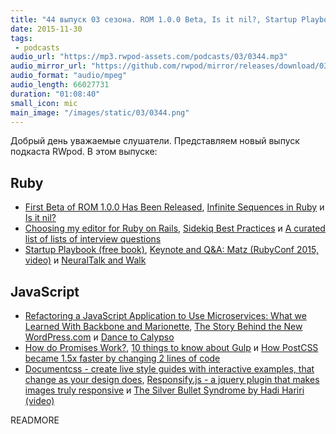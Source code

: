 ```yaml
---
title: "44 выпуск 03 сезона. ROM 1.0.0 Beta, Is it nil?, Startup Playbook, Calypso, Documentcss, Responsify.js и прочее"
date: 2015-11-30
tags:
 - podcasts
audio_url: "https://mp3.rwpod-assets.com/podcasts/03/0344.mp3"
audio_mirror_url: "https://github.com/rwpod/mirror/releases/download/03.44/0344.mp3"
audio_format: "audio/mpeg"
audio_length: 66027731
duration: "01:08:40"
small_icon: mic
main_image: "/images/static/03/0344.png"
---
```


Добрый день уважаемые слушатели. Представляем новый выпуск подкаста RWpod. В этом выпуске:

## Ruby

 - [First Beta of ROM 1.0.0 Has Been Released](http://rom-rb.org/blog/2015/11/24/first-beta-of-rom-1-0-0-has-been-released/), [Infinite Sequences in Ruby](https://rossta.net/blog/infinite-sequences-in-ruby.html) и [Is it nil?](https://www.leighhalliday.com/is-it-nil)
 - [Choosing my editor for Ruby on Rails](http://davidmles.com/blog/editor-ruby-rails/), [Sidekiq Best Practices](https://medium.com/handy-tech/sidekiq-best-practices-cbc2d070a7d4) и [A curated list of lists of interview questions](https://github.com/MaximAbramchuck/awesome-interviews)
 - [Startup Playbook (free book)](http://playbook.samaltman.com/), [Keynote and Q&A: Matz (RubyConf 2015, video)](https://www.youtube.com/watch?v=LE0g2TUsJ4U) и [NeuralTalk and Walk](https://vimeo.com/146492001)

## JavaScript

 - [Refactoring a JavaScript Application to Use Microservices: What we Learned With Backbone and Marionette](https://www.safaribooksonline.com/blog/2015/11/24/refactoring-javascript-microservice-backbone-marionette/), [The Story Behind the New WordPress.com](https://developer.wordpress.com/2015/11/23/the-story-behind-the-new-wordpress-com/) и [Dance to Calypso](http://ma.tt/2015/11/dance-to-calypso/)
 - [How do Promises Work?](http://robotlolita.me/2015/11/15/how-do-promises-work.html), [10 things to know about Gulp](http://engineroom.teamwork.com/10-things-to-know-about-gulp/) и [How PostCSS became 1.5x faster by changing 2 lines of code](https://evilmartians.com/chronicles/postcss-1_5x-faster)
 - [Documentcss - create live style guides with interactive examples, that change as your design does](http://documentcss.com/), [Responsify.js - a jquery plugin that makes images truly responsive](http://responsifyjs.space/) и [The Silver Bullet Syndrome by Hadi Hariri (video)](https://www.youtube.com/watch?v=3wyd6J3yjcs)

READMORE

